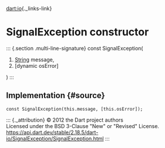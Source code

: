 [dart:io](../../dart-io/dart-io-library){._links-link}

SignalException constructor
===========================

::: {.section .multi-line-signature}
const SignalException(

1.  [String](../../dart-core/string-class) message,
2.  \[dynamic osError\]

)
:::

Implementation {#source}
--------------

``` {.language-dart data-language="dart"}
const SignalException(this.message, [this.osError]);
```

::: {._attribution}
© 2012 the Dart project authors\
Licensed under the BSD 3-Clause \"New\" or \"Revised\" License.\
<https://api.dart.dev/stable/2.18.5/dart-io/SignalException/SignalException.html>
:::
